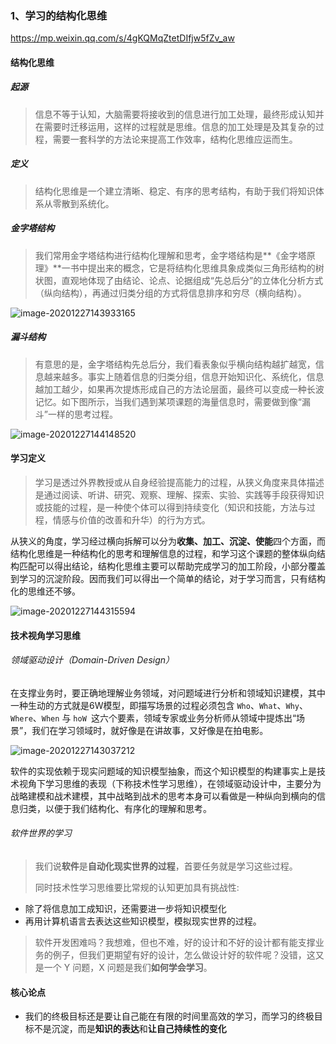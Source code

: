 ### 1、学习的结构化思维

https://mp.weixin.qq.com/s/4gKQMqZtetDIfjw5fZv_aw

#### 结构化思维

##### 起源

> 信息不等于认知，大脑需要将接收到的信息进行加工处理，最终形成认知并在需要时迁移运用，这样的过程就是思维。信息的加工处理是及其复杂的过程，需要一套科学的方法论来提高工作效率，结构化思维应运而生。

##### 定义

> 结构化思维是一个建立清晰、稳定、有序的思考结构，有助于我们将知识体系从零散到系统化。

##### 金字塔结构

> 我们常用金字塔结构进行结构化理解和思考，金字塔结构是**《金字塔原理》**一书中提出来的概念，它是将结构化思维具象成类似三角形结构的树状图，直观地体现了由结论、论点、论据组成“先总后分”的立体化分析方式（纵向结构），再通过归类分组的方式将信息排序和穷尽（横向结构）。

![image-20201227143933165](https://gitee.com/coder-feng/markdown-pic/raw/master/img/image-20201227143933165.png)

##### 漏斗结构

> 有意思的是，金字塔结构先总后分，我们看表象似乎横向结构越扩越宽，信息越来越多。事实上随着信息的归类分组，信息开始知识化、系统化，信息越加工越少，如果再次提炼形成自己的方法论层面，最终可以变成一种长波记忆。如下图所示，当我们遇到某项课题的海量信息时，需要做到像“漏斗”一样的思考过程。

![image-20201227144148520](https://gitee.com/coder-feng/markdown-pic/raw/master/img/image-20201227144148520.png)

#### 学习定义

> 学习是透过外界教授或从自身经验提高能力的过程，从狭义角度来具体描述是通过阅读、听讲、研究、观察、理解、探索、实验、实践等手段获得知识或技能的过程，是一种使个体可以得到持续变化（知识和技能，方法与过程，情感与价值的改善和升华）的行为方式。

从狭义的角度，学习经过横向拆解可以分为**收集、加工、沉淀、使能**四个方面，而结构化思维是一种结构化的思考和理解信息的过程，和学习这个课题的整体纵向结构匹配可以得出结论，结构化思维主要可以帮助完成学习的加工阶段，小部分覆盖到学习的沉淀阶段。因而我们可以得出一个简单的结论，对于学习而言，只有结构化的思维还不够。

![image-20201227144315594](https://gitee.com/coder-feng/markdown-pic/raw/master/img/image-20201227144315594.png)

#### 技术视角学习思维

###### 领域驱动设计（Domain-Driven Design）

在支撑业务时，要正确地理解业务领域，对问题域进行分析和领域知识建模，其中一种生动的方式就是6W模型，即描写场景的过程必须包含 `Who`、`What`、`Why`、`Where`、`When` 与 `hoW `这六个要素，领域专家或业务分析师从领域中提炼出“场景”，我们在学习领域时，就好像是在讲故事，又好像是在拍电影。

![image-20201227143037212](https://gitee.com/coder-feng/markdown-pic/raw/master/img/image-20201227143037212.png)

软件的实现依赖于现实问题域的知识模型抽象，而这个知识模型的构建事实上是技术视角下学习思维的表现（下称技术性学习思维），在领域驱动设计中，主要分为战略建模和战术建模，其中战略到战术的思考本身可以看做是一种纵向到横向的信息归类，以便于我们结构化、有序化的理解和思考。



###### 软件世界的学习

> 我们说**软件**是**自动化现实世界的过程**，首要任务就是学习这些过程。
>
> 同时技术性学习思维要比常规的认知更加具有挑战性:

- 除了将信息加工成知识，还需要进一步将知识模型化
- 再用计算机语言去表达这些知识模型，模拟现实世界的过程。

> 软件开发困难吗？我想难，但也不难，好的设计和不好的设计都有能支撑业务的例子，但我们更期望有好的设计，怎么做设计好的软件呢？没错，这又是一个 Y 问题，X 问题是我们**如何学会学习**。



#### 核心论点

- 我们的终极目标还是要让自己能在有限的时间里高效的学习，而学习的终极目标不是沉淀，而是**知识的表达**和**让自己持续性的变化**



